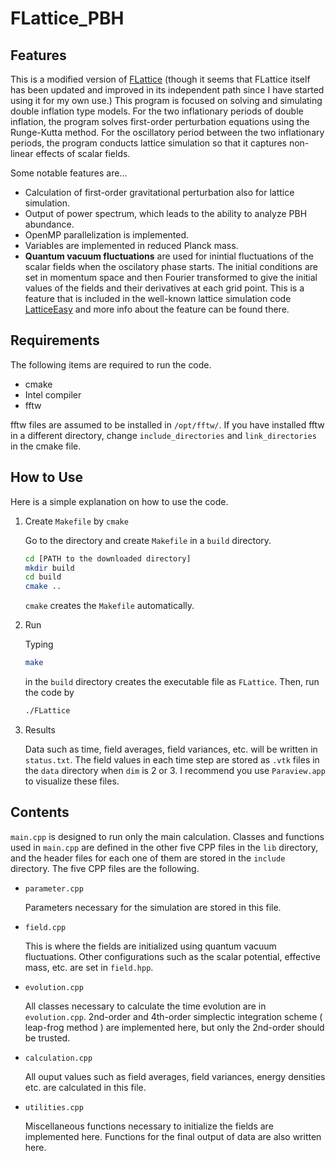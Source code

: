 # FLattice_PBH
## Features

This is a modified version of [FLattice](https://github.com/Axion243/FLattice) (though it seems that FLattice itself has been updated and improved in its independent path since I have started using it for my own use.) This program is focused on solving and simulating double inflation type models. For the two inflationary periods of double inflation, the program solves first-order perturbation equations using the Runge-Kutta method. For the oscillatory period between the two inflationary periods, the program conducts lattice simulation so that it captures non-linear effects of scalar fields.

Some notable features are...

- Calculation of first-order gravitational perturbation also for lattice simulation.
- Output of power spectrum, which leads to the ability to analyze PBH abundance.
- OpenMP parallelization is implemented.
- Variables are implemented in reduced Planck mass.  
- **Quantum vacuum fluctuations** are used for inintial fluctuations of the scalar fields when the oscilatory phase starts. The initial conditions are set in momentum space and then Fourier transformed to give the initial values of the fields and their derivatives at each grid point. This is a feature that is included in the well-known lattice simulation code [LatticeEasy](http://www.felderbooks.com/latticeeasy/) and more info about the feature can be found there. 

## Requirements

The following items are required to run the code.
- cmake
- Intel compiler
- fftw

fftw files are assumed to be installed in  `/opt/fftw/`. If you have installed fftw in a different directory, change `include_directories` and `link_directories` in the cmake file.

## How to Use

Here is a simple explanation on how to use the code.

1. Create `Makefile` by `cmake`

   Go to the directory and create `Makefile` in a `build` directory.

   ```bash
   cd [PATH to the downloaded directory]
   mkdir build
   cd build
   cmake ..
   ```

   `cmake` creates the `Makefile` automatically.

2. Run

   Typing

   ```bash
   make
   ```

   in the `build` directory creates the executable file as `FLattice`. Then, run the code by

   ```bash
   ./FLattice
   ```

3. Results

   Data such as time, field averages, field variances, etc. will be written in `status.txt`. The field values in each time step are stored as `.vtk` files in the `data` directory when `dim` is 2 or 3. I recommend you use `Paraview.app` to visualize these files.

## Contents

 `main.cpp` is designed to run only the main calculation. Classes and functions used in `main.cpp` are defined in the other five CPP files in the `lib` directory, and the header files for each one of them are stored in the `include` directory.
The five CPP files are the following.

- `parameter.cpp`

  Parameters necessary for the simulation are stored in this file.

- `field.cpp`

  This is where the fields are initialized using quantum vacuum fluctuations. Other configurations such as the scalar potential, effective mass, etc. are set in `field.hpp`.

- `evolution.cpp`

  All classes necessary to calculate the time evolution are in `evolution.cpp`. 2nd-order and 4th-order simplectic integration scheme ( leap-frog method ) are implemented here, but only the 2nd-order should be trusted.
  
- `calculation.cpp`
  
  All ouput values such as field averages, field variances, energy densities etc. are calculated in this file.   
  
- `utilities.cpp`
  
  Miscellaneous functions necessary to initialize the fields are implemented here. Functions for the final output of data are also written here.  
